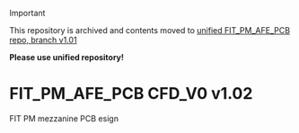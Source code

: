 > [!IMPORTANT]  
> This repository is archived and contents moved to [unified FIT_PM_AFE_PCB repo, branch v1.01](https://github.com/alice-fit-fee-upgrade/FIT_PM_AFE_PCB/tree/v1.02)
>
> **Please use unified repository!**

# FIT_PM_AFE_PCB CFD_V0 v1.02
FIT PM mezzanine PCB esign
